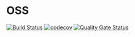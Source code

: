 # OSS
[![Build Status](https://travis-ci.com/giyeonYu/OSS.svg?branch=master)](https://travis-ci.com/giyeonYu/OSS)
[![codecov](https://codecov.io/gh/giyeonYu/OSS/branch/master/graph/badge.svg?token=5D19N2XADT)](https://codecov.io/gh/giyeonYu/OSS)
[![Quality Gate Status](https://sonarcloud.io/api/project_badges/measure?project=com.oss%3Amyapp&metric=alert_status)](https://sonarcloud.io/dashboard?id=com.oss%3Amyapp)
